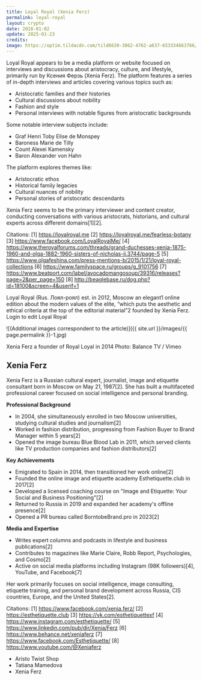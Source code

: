 ```yaml
---
title: Loyal Royal (Xenia Ferz)
permalink: loyal-royal
layout: crypto
date: 2018-01-02
update: 2025-01-23
credits:
image: https://optim.tildacdn.com/tild6630-3062-4762-a637-653334663766/-/resize/300x/-/format/webp/Facetune_26-03-2020-.JPG
---
```


Loyal Royal appears to be a media platform or website focused on interviews and discussions about aristocracy, culture, and lifestyle, primarily run by Ксения Ферзь (Xenia Ferz). The platform features a series of in-depth interviews and articles covering various topics such as:

- Aristocratic families and their histories
- Cultural discussions about nobility
- Fashion and style
- Personal interviews with notable figures from aristocratic backgrounds

Some notable interview subjects include:
- Graf Henri Toby Elise de Monspey
- Baroness Marie de Tilly
- Count Alexei Kamensky
- Baron Alexander von Hahn

The platform explores themes like:
- Aristocratic ethos
- Historical family legacies
- Cultural nuances of nobility
- Personal stories of aristocratic descendants

Xenia Ferz seems to be the primary interviewer and content creator, conducting conversations with various aristocrats, historians, and cultural experts across different domains[1][2].

Citations:
[1] https://loyalroyal.me
[2] https://loyalroyal.me/fearless-botany
[3] https://www.facebook.com/LoyalRoyalMe/
[4] https://www.theroyalforums.com/threads/grand-duchesses-xenia-1875-1960-and-olga-1882-1960-sisters-of-nicholas-ii.3744/page-5
[5] https://www.olgafeshina.com/press-mentions-b/2015/1/21/loyal-royal-collections
[6] https://www.familyspace.ru/groups/g_9101756
[7] https://www.beatport.com/label/avocadomangosoup/39316/releases?page=2&per_page=150
[8] http://beaglebase.ru/dog.php?id=18100&screen=4&userif=1


Loyal Royal (Rus. Лоял-роял) est. in 2012, Moscow an elegant1 online edition about the modern values of the elite, “which puts the aesthetic and ethical criteria at the top of the editorial material”2 founded by Xenia Ferz. Login to edit Loyal Royal

![(Additional images correspondent to the article)]({{ site.url }}/images/{{ page.permalink }}-1.jpg)

Xenia Ferz a founder of Royal Loyal in 2014
Photo: Balance TV / Vimeo

## Xenia Ferz

Xenia Ferz is a Russian cultural expert, journalist, image and etiquette consultant born in Moscow on May 21, 1987[2]. She has built a multifaceted professional career focused on social intelligence and personal branding.

**Professional Background**
- In 2004, she simultaneously enrolled in two Moscow universities, studying cultural studies and journalism[2]
- Worked in fashion distribution, progressing from Fashion Buyer to Brand Manager within 5 years[2]
- Opened the image bureau Blue Blood Lab in 2011, which served clients like TV production companies and fashion distributors[2]

**Key Achievements**
- Emigrated to Spain in 2014, then transitioned her work online[2]
- Founded the online image and etiquette academy Esthetiquette.club in 2017[2]
- Developed a licensed coaching course on "Image and Etiquette: Your Social and Business Positioning"[2]
- Returned to Russia in 2019 and expanded her academy's offline presence[2]
- Opened a PR bureau called BorntobeBrand.pro in 2023[2]

**Media and Expertise**
- Writes expert columns and podcasts in lifestyle and business publications[2]
- Contributes to magazines like Marie Claire, Robb Report, Psychologies, and Cosmo[2]
- Active on social media platforms including Instagram (98K followers)[4], YouTube, and Facebook[7]

Her work primarily focuses on social intelligence, image consulting, etiquette training, and personal brand development across Russia, CIS countries, Europe, and the United States[2].

Citations:
[1] https://www.facebook.com/xenia.ferz/
[2] https://esthetiquette.club
[3] https://vk.com/esthetiquettexf
[4] https://www.instagram.com/esthetiquette/
[5] https://www.linkedin.com/pub/dir/Xenia/Ferz
[6] https://www.behance.net/xeniaferz
[7] https://www.facebook.com/Esthetiquette/
[8] https://www.youtube.com/@Xeniaferz

+ Aristo Twist Shop
+ Tatiana Mamedova
+ Xenia Ferz
